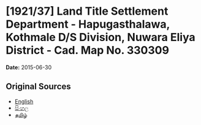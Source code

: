 # [1921/37] Land Title Settlement Department - Hapugasthalawa, Kothmale D/S Division, Nuwara Eliya District - Cad. Map No. 330309

**Date:** 2015-06-30

## Original Sources

- [English](https://documents.gov.lk/view/extra-gazettes/2015/6/1921-37_E.pdf)
- [සිංහල](https://documents.gov.lk/view/extra-gazettes/2015/6/1921-37_S.pdf)
- [தமிழ்](https://documents.gov.lk/view/extra-gazettes/2015/6/1921-37_T.pdf)
